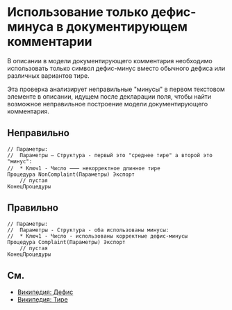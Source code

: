 # Использование только дефис-минуса в документирующем комментарии

В описании в модели документирующего комментария необходимо использовать только символ дефис-минус вместо обычного дефиса или различных вариантов тире.

Эта проверка анализирует неправильные "минусы" в первом текстовом элементе в описании, идущем после декларации поля, чтобы найти возможное неправильное построение модели документирующего комментария.
 
## Неправильно

```bsl
// Параметры:
//  Параметры – Структура - первый это "среднее тире" а второй это "минус":
//  * Ключ1 - Число ⸺ некорректное длинное тире
Процедура NonComplaint(Параметры) Экспорт
	// пустая
КонецПроцедуры
```

## Правильно


```bsl
// Параметры:
//  Параметры - Структура - оба использованы минусы:
//  * Ключ1 - Число - использованы корректные дефис-минусы
Процедура Complaint(Параметры) Экспорт
	// пустая
КонецПроцедуры
```

## См.

- [Википедия: Дефис](https://ru.wikipedia.org/wiki/Дефис)
- [Википедия: Тире](https://ru.wikipedia.org/wiki/Тире)
